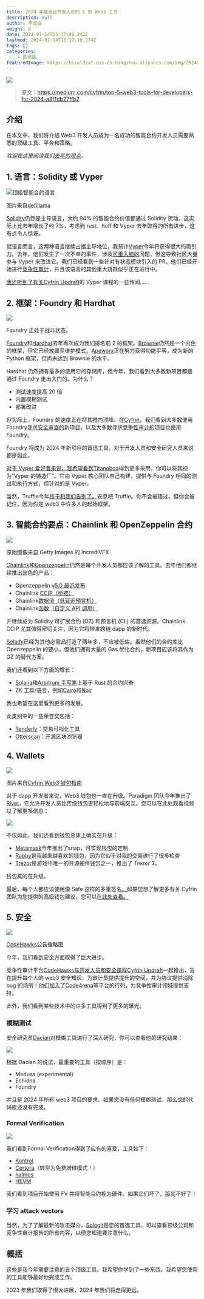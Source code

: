 ```yaml
---
title: 2024 年最适合开发人员的 5 款 Web3 工具
description: null
author: 李留白
weight: 0
date: 2024-01-14T13:17:49.242Z
lastmod: 2024-01-14T13:27:10.374Z
tags: []
categories:
    - 区块链
featuredImage: https://hicoldcat.oss-cn-hangzhou.aliyuncs.com/img/20240114211807.png
---
```


![](https://hicoldcat.oss-cn-hangzhou.aliyuncs.com/img/20240114211807.png)

>原文：https://medium.com/cyfrin/top-5-web3-tools-for-developers-for-2024-a8f1db27ffb7

## 介绍

在本文中，我们将介绍 Web3 开发人员成为一名成功的智能合约开发人员需要熟悉的顶级工具、平台和策略。

*欢迎在这里阅读我们*[*去年的观点*](https://patrickalphac.medium.com/top-6-web3-dev-tooling-for-2023-3a1b3ff73b57)。

## 1. 语言：Solidity 或 Vyper

![顶级智能合约语言](https://hicoldcat.oss-cn-hangzhou.aliyuncs.com/img/20240114211952.png)

图片来自[defillama](https://defillama.com/languages)

[Solidity](https://docs.soliditylang.org/en/v0.8.23/)仍然是主导语言，大约 94% 的智能合约价值都通过 Solidity 流动。这实际上比去年增长了约 7%，考虑到 rust、huff 和 Vyper 去年取得的所有进步，这有点令人惊讶。

就语言而言，这两种语言继续占据主导地位，我预计[Vyper](https://docs.vyperlang.org/en/stable/)今年将获得很大的吸引力。去年，他们发生了一次不幸的事件，涉及[可重入锁的](https://cointelegraph.com/news/curve-vyper-exploit-whole-story-so-far)问题，但这导致社区大量参与 Vyper 来改进它。我们已经看到一些针对有状态模块引入的 PR，他们已经开始进行[竞争性审计](https://www.codehawks.com/contests/cll5rujmw0001js08menkj7hc)，并且该语言的其他重大跳跃似乎正在进行中。

[我还听到了有关Cyfrin Updraft](https://updraft.cyfrin.io/)的 Vyper 课程的一些传闻……

## 2. 框架：Foundry 和 Hardhat

![](https://hicoldcat.oss-cn-hangzhou.aliyuncs.com/img/20240114212102.png)

Foundry 正处于战斗状态。

[Foundry](https://github.com/foundry-rs/foundry)和[Hardhat](https://hardhat.org/)去年再次成为我们排名前 2 的框架。[Brownie](https://eth-brownie.readthedocs.io/en/stable/)仍然是一个出色的框架，但它已经放缓至维护模式。[Apeworx](https://www.apeworx.io/)正在努力获得功能平等，成为新的 Python 框架，但尚未达到 Brownie 的水平。

Hardhat 仍然拥有最多的使用它的存储库，但今年，我们看到大多数新项目都是通过 Foundry 走出大门的。为什么？

- 测试速度提高 20 倍
- 内置模糊测试
- 部署改进

但实际上，Foundry 的速度正在将其推向顶峰。在[Cyfrin](https://www.cyfrin.io/)，我们看到大多数使用 Foundry[寻求安全审查的](https://github.com/Cyfrin/cyfrin-audit-reports?tab=readme-ov-file)新项目，以及大多数寻求[竞争性审计的](https://www.codehawks.com/contests)项目也使用 Foundry。

Foundry 将成为 2024 年新项目的首选工具。对于开发人员和安全研究人员来说都是如此。

[对于 Vyper 爱好者来说，我希望看到Titanoboa](https://github.com/vyperlang/titanoboa)得到更多采用，你可以将其视为“Vyper 的铸造厂”。它由 Vyper 核心团队自己构建，提供与 Foundry 相同的测试和执行方式，但针对的是 Vyper。

当然，Truffle今年[终于和我们告别了。](https://x.com/trufflesuite/status/1704946902393860589?s=20)安息吧 Truffle。你不会被错过，但你会被记住，因为你是 web3 中许多人的起始框架。

## 3. 智能合约要点：Chainlink 和 OpenZeppelin 合约

![](https://hicoldcat.oss-cn-hangzhou.aliyuncs.com/img/20240114212302.png)

原始图像来自 Getty Images 的 IncrediVFX

[Chainlink](https://chain.link/)和[Openzeppelin](https://github.com/OpenZeppelin)仍然是每个开发人员都应该了解的工具。去年他们都继续推出出色的产品：

- Openzeppelin [v5.0 最近发布](https://blog.openzeppelin.com/introducing-openzeppelin-contracts-5.0)
- Chainlink [CCIP（桥接）](https://docs.chain.link/ccip)
- Chainlink[数据流（低延迟预言机）](https://docs.chain.link/data-streams)
- Chainlink[函数（自定义 API 调用）](https://docs.chain.link/chainlink-functions)

并继续成为 Solidity 可扩展合约 (OZ) 和预言机 (CL) 的首选资源。Chainlink CCIP 尤其值得密切关注，因为它将带来跨链 dapp 的新时代。

[Solady](https://github.com/Vectorized/solady)已经为其他必需品打造了两年多，不应被低估。虽然他们的合约库比 Openzeppelin 的要小，但他们拥有大量的 Gas 优化合约，新项目应该将其作为 OZ 的替代方案。

我们还看到以下方面的增长：

- [Solana](https://solana.com/)和[Arbitrum 手写笔](https://arbitrum.io/stylus)上基于 Rust 的合约兴奋
- ZK 工具/语言，例如[Cairo](https://www.cairo-lang.org/)和[Noir](https://medium.com/aztec-protocol/introducing-noir-the-universal-language-of-zero-knowledge-ff43f38d86d9)

我也希望在这里看到更多的发展。

此类别中的一些荣誉奖包括：

- [Tenderly](https://tenderly.co/)：交易可视化工具
- [Otterscan](https://github.com/otterscan/otterscan)：开源区块浏览器

## 4. Wallets

![](https://hicoldcat.oss-cn-hangzhou.aliyuncs.com/img/20240114212339.png)

图片来自[Cyfrin Web3 钱包指南](https://www.cyfrin.io/blog/what-should-i-use-to-store-my-cryptocurrency-web3-wallet-guide)

对于 dapp 开发者来说，Web3 钱包也一直在升级。Paradigm 团队今年推出了[Rivet](https://www.paradigm.xyz/2023/08/rivet)，它允许开发人员比传统钱包更轻松地与前端交互。您可以在此处观看视频以了解更多信息：

![](https://hicoldcat.oss-cn-hangzhou.aliyuncs.com/img/20240114212411.png)

不仅如此，我们还看到钱包总体上确实在升级：

- [Metamask](https://metamask.io/)今年推出了snap，可实现钱包的定制
- [Rabby](https://rabby.io/)是我越来越喜欢的钱包，因为它似乎对我的交易进行了很多检查
- [Trezor](https://trezor.io/trezor-safe-3)是游戏中唯一的开源硬件钱包之一，推出了 Trezor 3。

钱包真的在升级。

最后，每个人都应该使用像 Safe 这样的多重签名[。](https://safe.global/)如果您想了解更多有关 Cyfrin 团队为您提供的高级钱包建议，您可以[在此处查看。](https://www.cyfrin.io/blog/what-should-i-use-to-store-my-cryptocurrency-web3-wallet-guide)

## 5. 安全

![](https://hicoldcat.oss-cn-hangzhou.aliyuncs.com/img/20240114212445.png)

[CodeHawks](https://codehawks.com/)公告缩略图

今年，我们看到安全方面取得了巨大进步。

竞争性审计平台[CodeHawks与开发人员和安全课程](https://www.codehawks.com/)[Cyfrin Updraft](https://updraft.cyfrin.io/)一起推出，旨在提升每个人的 web3 安全知识，为审计员提供提升的空间，并为协议提供消除 bug 的场所！[他们加入了Code4rena](https://code4rena.com/)等平台的行列，为竞争性审计领域提供支持。

此外，我们看到某些技术中的许多工具得到了更多的曝光。

### 模糊测试

安全研究员[Dacian](https://twitter.com/DevDacian/status/1732396938644119644)对模糊工具进行了深入研究，你可以查看他的研究结果：

![](https://hicoldcat.oss-cn-hangzhou.aliyuncs.com/img/20240114212529.png)

根据 Dacian 的说法，最重要的工具（按顺序）是：

- Medusa (experimental)
- Echidna
- Foundry

并且是 2024 年所有 web3 项目的要求。如果您没有任何模糊测试，那么您的代码库还没有完成。

### Formal Verification

![](https://hicoldcat.oss-cn-hangzhou.aliyuncs.com/img/20240114212615.png)

我们看到Formal Verification得到了应有的喜爱，工具如下：

- [Kontrol](https://docs.runtimeverification.com/kontrol/overview/readme)
- [Certora](https://www.certora.com/)（转型为免费增值模式！）
- [halmos](https://github.com/a16z/halmos)
- [HEVM](https://hevm.dev/)

我们看到项目开始使用 FV 并将智能合约视为硬件。如果它们坏了，那就不好了！

### 学习 attack vectors

当然，为了了解最新的攻击媒介，[Sologit](https://solodit.xyz/)是您的首选工具，可以查看顶级公司和竞争性审计报告的所有内容，以便您知道要注意什么。

## 概括

这些是我今年需要注意的五个顶级工具。我希望你学到了一些东西。我希望您使用的工具能够最好地完成工作。

2023 年我们取得了很大进展，2024 年我们将走得更远。
